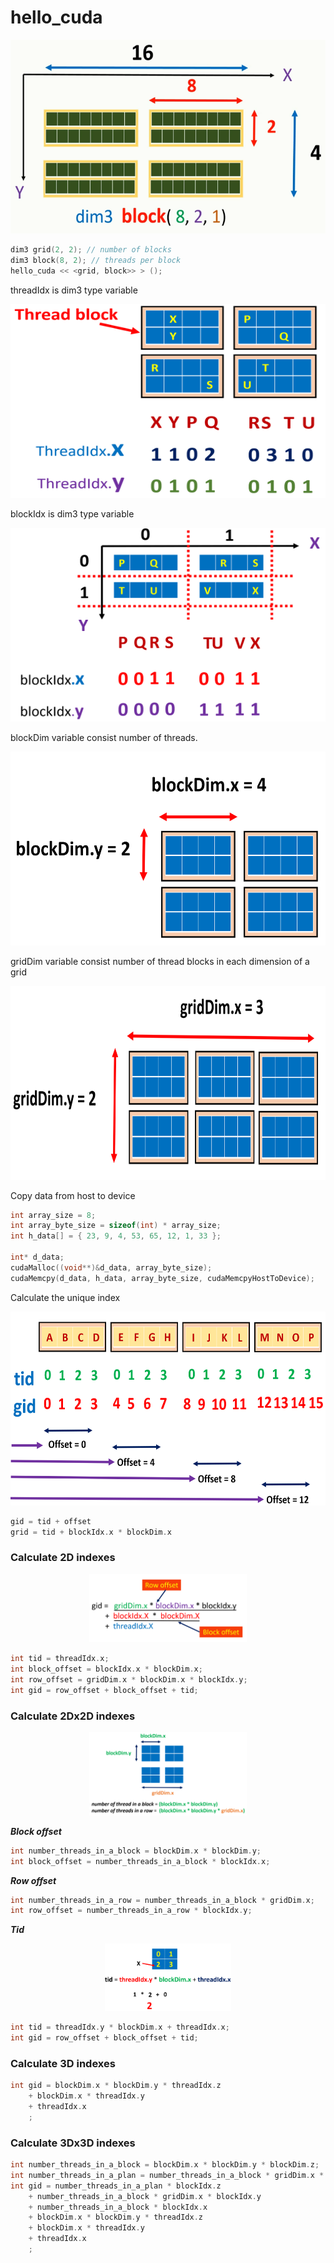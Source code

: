 # hello_cuda

<p align="center">
    <img src="images/pic1.png" alt="Logo" width="512" height="310">
</p>

```c++
dim3 grid(2, 2); // number of blocks
dim3 block(8, 2); // threads per block
hello_cuda << <grid, block>> > ();
```

threadIdx is dim3 type variable

<p align="center">
    <img src="images/pic2.png" alt="threadIdx" width="512" height="310">
</p>

blockIdx is dim3 type variable

<p align="center">
    <img src="images/pic3.png" alt="blockIdx" width="512" height="310">
</p>

blockDim variable consist number of threads.

<p align="center">
    <img src="images/pic4.png" alt="blockDim" width="512" height="310">
</p>

gridDim variable consist number of thread blocks in each dimension of a grid

<p align="center">
    <img src="images/pic5.png" alt="gridDim" width="512" height="310">
</p>

Copy data from host to device

```c++
int array_size = 8;
int array_byte_size = sizeof(int) * array_size;
int h_data[] = { 23, 9, 4, 53, 65, 12, 1, 33 };

int* d_data;
cudaMalloc((void**)&d_data, array_byte_size);
cudaMemcpy(d_data, h_data, array_byte_size, cudaMemcpyHostToDevice);
```

Calculate the unique index

<p align="center">
    <img src="images/pic6.png" alt="Unique Indexes" width="512" height="310">
</p>

```c++
gid = tid + offset
grid = tid + blockIdx.x * blockDim.x
```

### Calculate 2D indexes

<p align="center">
    <img src="images/pic8.png" alt="gid" width="50%">
</p>

```c++
int tid = threadIdx.x;
int block_offset = blockIdx.x * blockDim.x;
int row_offset = gridDim.x * blockDim.x * blockIdx.y;
int gid = row_offset + block_offset + tid;
```

### Calculate 2Dx2D indexes
<p align="center">
    <img src="images/pic10.png" alt="gid" width="50%">
</p>

***Block offset***
```c++
int number_threads_in_a_block = blockDim.x * blockDim.y;
int block_offset = number_threads_in_a_block * blockIdx.x;
```

***Row offset***
```c++
int number_threads_in_a_row = number_threads_in_a_block * gridDim.x;
int row_offset = number_threads_in_a_row * blockIdx.y;
```

***Tid***
<p align="center">
    <img src="images/pic9.png" alt="gid" width="40%">
</p>

```c++
int tid = threadIdx.y * blockDim.x + threadIdx.x;
int gid = row_offset + block_offset + tid;
```

### Calculate 3D indexes

```c++
int gid = blockDim.x * blockDim.y * threadIdx.z
    + blockDim.x * threadIdx.y
    + threadIdx.x
    ;
```

### Calculate 3Dx3D indexes

```c++
int number_threads_in_a_block = blockDim.x * blockDim.y * blockDim.z;
int number_threads_in_a_plan = number_threads_in_a_block * gridDim.x * gridDim.y;
int gid = number_threads_in_a_plan * blockIdx.z
    + number_threads_in_a_block * gridDim.x * blockIdx.y
    + number_threads_in_a_block * blockIdx.x
    + blockDim.x * blockDim.y * threadIdx.z
    + blockDim.x * threadIdx.y
    + threadIdx.x
    ;
```
